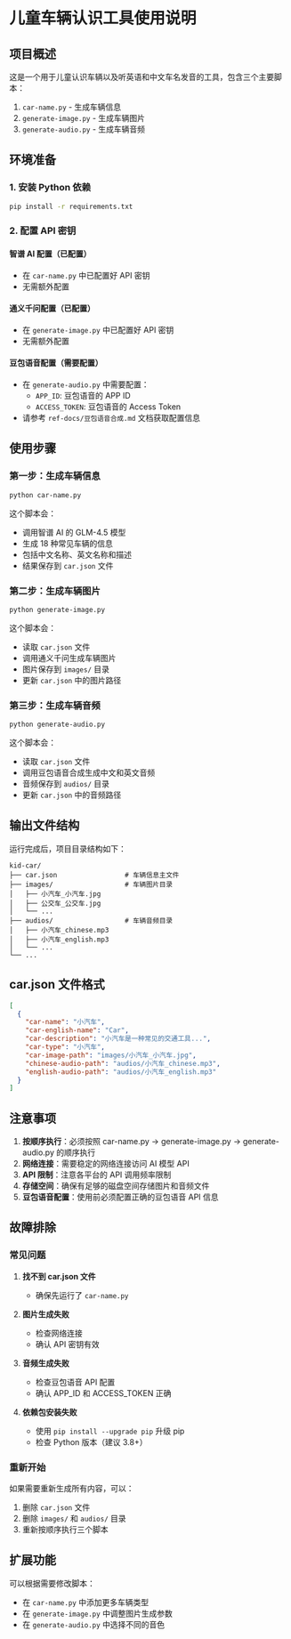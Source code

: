 # 儿童车辆认识工具使用说明

## 项目概述

这是一个用于儿童认识车辆以及听英语和中文车名发音的工具，包含三个主要脚本：

1. `car-name.py` - 生成车辆信息
2. `generate-image.py` - 生成车辆图片
3. `generate-audio.py` - 生成车辆音频

## 环境准备

### 1. 安装 Python 依赖

```bash
pip install -r requirements.txt
```

### 2. 配置 API 密钥

#### 智谱 AI 配置（已配置）

- 在 `car-name.py` 中已配置好 API 密钥
- 无需额外配置

#### 通义千问配置（已配置）

- 在 `generate-image.py` 中已配置好 API 密钥
- 无需额外配置

#### 豆包语音配置（需要配置）

- 在 `generate-audio.py` 中需要配置：
  - `APP_ID`: 豆包语音的 APP ID
  - `ACCESS_TOKEN`: 豆包语音的 Access Token
- 请参考 `ref-docs/豆包语音合成.md` 文档获取配置信息

## 使用步骤

### 第一步：生成车辆信息

```bash
python car-name.py
```

这个脚本会：

- 调用智谱 AI 的 GLM-4.5 模型
- 生成 18 种常见车辆的信息
- 包括中文名称、英文名称和描述
- 结果保存到 `car.json` 文件

### 第二步：生成车辆图片

```bash
python generate-image.py
```

这个脚本会：

- 读取 `car.json` 文件
- 调用通义千问生成车辆图片
- 图片保存到 `images/` 目录
- 更新 `car.json` 中的图片路径

### 第三步：生成车辆音频

```bash
python generate-audio.py
```

这个脚本会：

- 读取 `car.json` 文件
- 调用豆包语音合成生成中文和英文音频
- 音频保存到 `audios/` 目录
- 更新 `car.json` 中的音频路径

## 输出文件结构

运行完成后，项目目录结构如下：

```
kid-car/
├── car.json                 # 车辆信息主文件
├── images/                  # 车辆图片目录
│   ├── 小汽车_小汽车.jpg
│   ├── 公交车_公交车.jpg
│   └── ...
├── audios/                  # 车辆音频目录
│   ├── 小汽车_chinese.mp3
│   ├── 小汽车_english.mp3
│   └── ...
└── ...
```

## car.json 文件格式

```json
[
  {
    "car-name": "小汽车",
    "car-english-name": "Car",
    "car-description": "小汽车是一种常见的交通工具...",
    "car-type": "小汽车",
    "car-image-path": "images/小汽车_小汽车.jpg",
    "chinese-audio-path": "audios/小汽车_chinese.mp3",
    "english-audio-path": "audios/小汽车_english.mp3"
  }
]
```

## 注意事项

1. **按顺序执行**：必须按照 car-name.py → generate-image.py → generate-audio.py 的顺序执行
2. **网络连接**：需要稳定的网络连接访问 AI 模型 API
3. **API 限制**：注意各平台的 API 调用频率限制
4. **存储空间**：确保有足够的磁盘空间存储图片和音频文件
5. **豆包语音配置**：使用前必须配置正确的豆包语音 API 信息

## 故障排除

### 常见问题

1. **找不到 car.json 文件**

   - 确保先运行了 `car-name.py`

2. **图片生成失败**

   - 检查网络连接
   - 确认 API 密钥有效

3. **音频生成失败**

   - 检查豆包语音 API 配置
   - 确认 APP_ID 和 ACCESS_TOKEN 正确

4. **依赖包安装失败**
   - 使用 `pip install --upgrade pip` 升级 pip
   - 检查 Python 版本（建议 3.8+）

### 重新开始

如果需要重新生成所有内容，可以：

1. 删除 `car.json` 文件
2. 删除 `images/` 和 `audios/` 目录
3. 重新按顺序执行三个脚本

## 扩展功能

可以根据需要修改脚本：

- 在 `car-name.py` 中添加更多车辆类型
- 在 `generate-image.py` 中调整图片生成参数
- 在 `generate-audio.py` 中选择不同的音色
